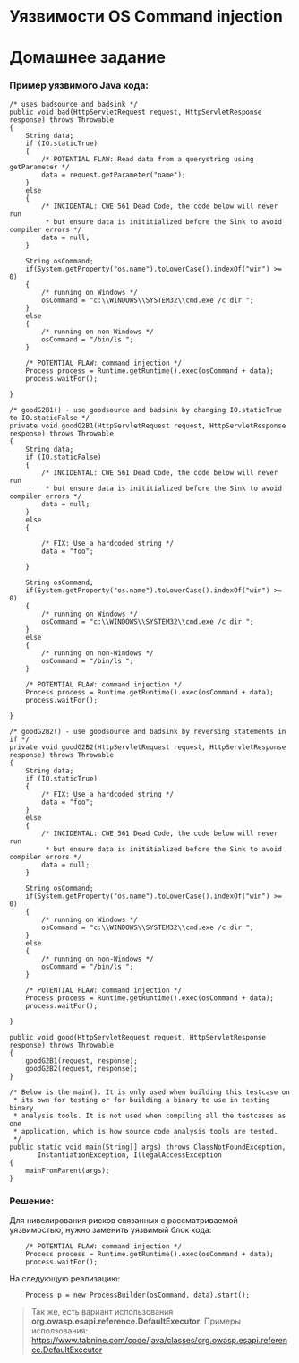 # **Уязвимости OS Command injection**

# **Домашнее задание**

### **Пример уязвимого Java кода:**


    /* uses badsource and badsink */
    public void bad(HttpServletRequest request, HttpServletResponse response) throws Throwable
    {
        String data;
        if (IO.staticTrue)
        {
            /* POTENTIAL FLAW: Read data from a querystring using getParameter */
            data = request.getParameter("name");
        }
        else
        {
            /* INCIDENTAL: CWE 561 Dead Code, the code below will never run
             * but ensure data is inititialized before the Sink to avoid compiler errors */
            data = null;
        }

        String osCommand;
        if(System.getProperty("os.name").toLowerCase().indexOf("win") >= 0)
        {
            /* running on Windows */
            osCommand = "c:\\WINDOWS\\SYSTEM32\\cmd.exe /c dir ";
        }
        else
        {
            /* running on non-Windows */
            osCommand = "/bin/ls ";
        }

        /* POTENTIAL FLAW: command injection */
        Process process = Runtime.getRuntime().exec(osCommand + data);
        process.waitFor();

    }

    /* goodG2B1() - use goodsource and badsink by changing IO.staticTrue to IO.staticFalse */
    private void goodG2B1(HttpServletRequest request, HttpServletResponse response) throws Throwable
    {
        String data;
        if (IO.staticFalse)
        {
            /* INCIDENTAL: CWE 561 Dead Code, the code below will never run
             * but ensure data is inititialized before the Sink to avoid compiler errors */
            data = null;
        }
        else
        {

            /* FIX: Use a hardcoded string */
            data = "foo";

        }

        String osCommand;
        if(System.getProperty("os.name").toLowerCase().indexOf("win") >= 0)
        {
            /* running on Windows */
            osCommand = "c:\\WINDOWS\\SYSTEM32\\cmd.exe /c dir ";
        }
        else
        {
            /* running on non-Windows */
            osCommand = "/bin/ls ";
        }

        /* POTENTIAL FLAW: command injection */
        Process process = Runtime.getRuntime().exec(osCommand + data);
        process.waitFor();

    }

    /* goodG2B2() - use goodsource and badsink by reversing statements in if */
    private void goodG2B2(HttpServletRequest request, HttpServletResponse response) throws Throwable
    {
        String data;
        if (IO.staticTrue)
        {
            /* FIX: Use a hardcoded string */
            data = "foo";
        }
        else
        {
            /* INCIDENTAL: CWE 561 Dead Code, the code below will never run
             * but ensure data is inititialized before the Sink to avoid compiler errors */
            data = null;
        }

        String osCommand;
        if(System.getProperty("os.name").toLowerCase().indexOf("win") >= 0)
        {
            /* running on Windows */
            osCommand = "c:\\WINDOWS\\SYSTEM32\\cmd.exe /c dir ";
        }
        else
        {
            /* running on non-Windows */
            osCommand = "/bin/ls ";
        }

        /* POTENTIAL FLAW: command injection */
        Process process = Runtime.getRuntime().exec(osCommand + data);
        process.waitFor();

    }

    public void good(HttpServletRequest request, HttpServletResponse response) throws Throwable
    {
        goodG2B1(request, response);
        goodG2B2(request, response);
    }

    /* Below is the main(). It is only used when building this testcase on
     * its own for testing or for building a binary to use in testing binary
     * analysis tools. It is not used when compiling all the testcases as one
     * application, which is how source code analysis tools are tested.
     */
    public static void main(String[] args) throws ClassNotFoundException,
           InstantiationException, IllegalAccessException
    {
        mainFromParent(args);
    }

### **Решение:**

Для нивелирования рисков связанных с рассматриваемой уязвимостью, нужно заменить уязвимый блок кода:

		/* POTENTIAL FLAW: command injection */
		Process process = Runtime.getRuntime().exec(osCommand + data);
        process.waitFor();
	
На следующую реализацию:

             
        Process p = new ProcessBuilder(osCommand, data).start();
        
       
	   
> Так же, есть вариант использования **org.owasp.esapi.reference.DefaultExecutor**. 
> Примеры исползования: https://www.tabnine.com/code/java/classes/org.owasp.esapi.reference.DefaultExecutor 
